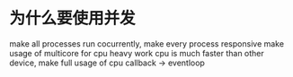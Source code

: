 # 为什么要使用并发

<!--
ID: b32694d2-f652-4775-b9f9-e4421d7aec66
Status: draft
Date: 2017-05-30T12:54:00
Modified: 2020-05-16T12:01:42
wp_id: 519
-->

make all processes run cocurrently, make every process responsive
make usage of multicore for cpu heavy work
cpu is much faster than other device, make full usage of cpu
callback -> eventloop
